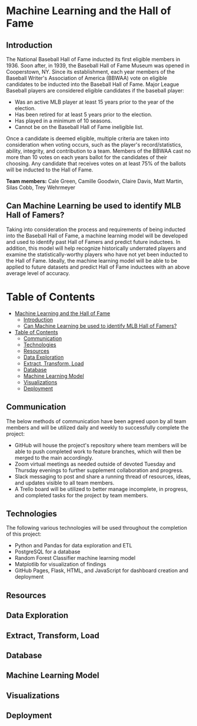 # Machine Learning and the Hall of Fame
## Introduction

The National Baseball Hall of Fame inducted its first eligible members in 1936.  Soon after, in 1939, the Baseball Hall of Fame Museum was opened in Cooperstown, NY.  Since its establishment, each year members of the Baseball Writer's Association of America (BBWAA) vote on eligible candidates to be inducted into the Baseball Hall of Fame.  Major League Baseball players are considered eligible candidates if the baseball player:

* Was an active MLB player at least 15 years prior to the year of the election.
* Has been retired for at least 5 years prior to the election.
* Has played in a minimum of 10 seasons.
* Cannot be on the Baseball Hall of Fame ineligible list.  

Once a candidate is deemed eligible, multiple criteria are taken into consideration when voting occurs, such as the player's record/statistics, ability, integrity, and contribution to a team.  Members of the BBWAA cast no more than 10 votes on each years ballot for the candidates of their choosing.  Any candidate that receives votes on at least 75% of the ballots will be inducted to the Hall of Fame.

**Team members:** Cale Green, Camille Goodwin, Claire Davis, Matt Martin, Silas Cobb, Trey Wehrmeyer

## Can Machine Learning be used to identify MLB Hall of Famers?

Taking into consideration the process and requirements of being inducted into the Baseball Hall of Fame, a machine learning model will be developed and used to identify past Hall of Famers and predict future inductees.  In addition, this model will help recognize historically underrated players and examine the statistically-worthy players who have not yet been inducted to the Hall of Fame.  Ideally, the machine learning model will be able to be applied to future datasets and predict Hall of Fame inductees with an above average level of accuracy.

# Table of Contents
- [Machine Learning and the Hall of Fame](#machine-learning-and-the-hall-of-fame)
  - [Introduction](#introduction)
  - [Can Machine Learning be used to identify MLB Hall of Famers?](#can-machine-learning-be-used-to-identify-mlb-hall-of-famers)
- [Table of Contents](#table-of-contents)
  - [Communication](#communication)
  - [Technologies](#technologies)
  - [Resources](#resources)
  - [Data Exploration](#data-exploration)
  - [Extract, Transform, Load](#extract-transform-load)
  - [Database](#database)
  - [Machine Learning Model](#machine-learning-model)
  - [Visualizations](#visualizations)
  - [Deployment](#deployment)

## Communication

The below methods of communication have been agreed upon by all team members and will be utilized daily and weekly to successfully complete the project:

* GitHub will house the project's repository where team members will be able to push completed work to feature branches, which will then be merged to the main accordingly.
* Zoom virtual meetings as needed outside of devoted Tuesday and Thursday evenings to further supplement collaboration and progress.
* Slack messaging to post and share a running thread of resources, ideas, and updates visible to all team members.
*  A Trello board will be utilized to better manage incomplete, in progress, and completed tasks for the project by team members.  

## Technologies

The following various technologies will be used throughout the completion of this project:

* Python and Pandas for data exploration and ETL
* PostgreSQL for a database
* Random Forest Classifier machine learning model
* Matplotlib for visualization of findings
* GitHub Pages, Flask, HTML, and JavaScript for dashboard creation and deployment

## Resources

## Data Exploration

## Extract, Transform, Load

## Database

## Machine Learning Model

## Visualizations

## Deployment
